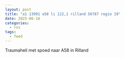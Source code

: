 ```yaml
---
layout: post
title: "a1 13991 a58 li 122,1 rilland 56787 regio 19"
date: 2025-06-18
categories: 
  - rss
tags: 
  - feed
---
```


Traumaheli met spoed naar A58 in Rilland
